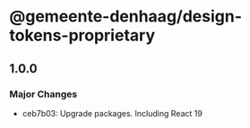 # @gemeente-denhaag/design-tokens-proprietary

## 1.0.0

### Major Changes

- ceb7b03: Upgrade packages. Including React 19
